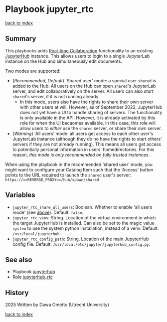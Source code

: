 # Playbook jupyter_rtc
[back to index](../index.md#Playbooks)

## Summary

This playbooks adds [Real-time Collaboration](https://jupyterlab-realtime-collaboration.readthedocs.io/en/latest/) functionality to an existing [JupyterHub](./jupyterhub.md) instance. This allows users to login to a single JupyterLab instance on the Hub and simultaneously edit documents.

Two modes are supported:

- (*Recommended*, *Default*) 'Shared user' mode: a special user `shared` is added to the Hub. All users on the Hub can open `shared`'s JupyterLab server, and edit collaboratively on the server. All users can also *start* `shared`'s server, if it is not running already
    * In this mode, users also have the rights to share their own server with other users at will. However, as of September 2022, JupyterHub does not yet have a UI to handle sharing of servers. The functionality is only available in the API. However, it is already activated by this role for when the UI becaomes available. In this case, this role will allow users to *either* use the `shared` server, or share their own server. 
- (*Warning*) 'All users' mode: all users get access to each other user's JupyterLab instance (although they do no have the rights to start others' servers if they are not already running). This means all users get access to potentially personal information in users' homedirectories. For this reason, *this mode is only recommended on fully trusted instances*. 

When using the playbook in the recommended 'shared user' mode, you might want to configure your Catalog Item such that the 'Access' button points to the URL required to launch the `shared` user's server: `https://==REVERSE_PROXY==/hub/spawn/shared`

## Variables

- `jupyter_rtc_share_all_users`: Boolean. Whether to enable 'all users mode' (see [above](#summary)). Default: `false`.
- `jupyter_rtc_venv`: String. Location of the virtual environment in which the target JupyterHub is installed. Can also be set to the magic value `system` to use the system python installation, instead of a venv. Default: `/usr/local/jupyterhub`.
- `jupyter_rtc_config_path`: String. Location of the main JupyterHub config file. Default: `/usr/local/etc/jupyter/jupyterhub_config.py`.

## See also

- Playbook [jupyterhub](./jupyterhub.md)
- Role [jupyterhub_rtc](../roles/jupyterhub_rtc.md)

## History
2025 Written by Dawa Ometto (Utrecht University)

[back to index](../index.md#Playbooks)
